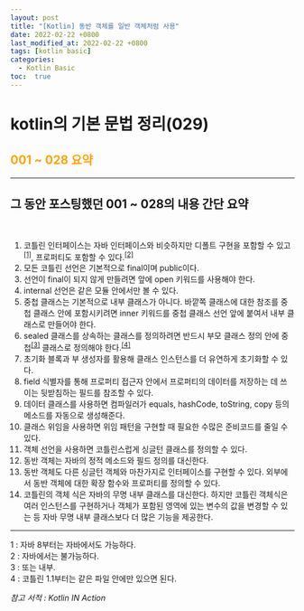 ```yaml
---
layout: post
title: "[Kotlin] 동반 객체를 일반 객체처럼 사용"
date: 2022-02-22 +0800
last_modified_at: 2022-02-22 +0800
tags: [kotlin basic]
categories:
  - Kotlin Basic
toc:  true
---
```


# kotlin의 기본 문법 정리(029) 

## <span style="color:orange">001 ~ 028 요약</span>  
---

<h2>그 동안 포스팅했던 001 ~ 028의 내용 간단 요약</h2><br>

1. 코틀린 인터페이스는 자바 인터페이스와 비슷하지만 디폴트 구현을 포함할 수 있고<sup>[[1]](#footnote_1)</sup>, 프로퍼티도 포함할 수 있다.<sup>[[2]](#footnote_2)</sup>
2. 모든 코틀린 선언은 기본적으로 final이며 public이다.
3. 선언이 final이 되지 않게 만들려면 앞에 open 키워드를 사용해야 한다.
4. internal 선언은 같은 모듈 안에서만 볼 수 있다.
5. 중첩 클래스는 기본적으로 내부 클래스가 아니다. 바깥쪽 클래스에 대한 참조를 중첩 클래스 안에 포함시키려면 inner 키워드를 중첩 클래스 선언 앞에 붙여서 내부 클래스로 만들어야 한다.
6. sealed 클래스를 상속하는 클래스를 정의하려면 반드시 부모 클래스 정의 안에 중첩<sup>[[3]](#footnote_3)</sup> 클래스로 정의해야 한다.<sup>[[4]](#footnote_4)</sup>
7. 초기화 블록과 부 생성자를 활용해 클래스 인스턴스를 더 유연하게 초기화할 수 있다.
8. field 식별자를 통해 프로퍼티 접근자 안에서 프로퍼티의 데이터를 저장하는 데 쓰이는 뒷받침하는 필드를 참조할 수 있다.
9. 데이터 클래스를 사용하면 컴파일러가 equals, hashCode, toString, copy 등의 메소드를 자동으로 생성해준다.
10. 클래스 위임을 사용하면 위임 패턴을 구현할 때 필요한 수많은 준비코드를 줄일 수 있다.
11. 객체 선언을 사용하면 코틀린스럽게 싱글턴 클래스를 정의할 수 있다.
12. 동반 객체는 자바의 정적 메소드와 필드 정의를 대신한다.
13. 동반 객체도 다른 싱글턴 객체와 마찬가지로 인터페이스를 구현할 수 있다. 외부에서 동반 객체에 대한 확장 함수와 프로퍼티를 정의할 수 있다.
14. 코틀린의 객체 식은 자바의 무명 내부 클래스를 대신한다. 하지만 코틀린 객체식은 여러 인스턴스를 구현하거나 객체가 포함된 영역에 있는 변수의 값을 변경할 수 있는 등 자바 무명 내부 클래스보다 더 많은 기능을 제공한다.

---

<a name="footnote_1">1</a> : 자바 8부터는 자바에서도 가능하다.<br>
<a name="footnote_2">2</a> : 자바에서는 불가능하다.<br>
<a name="footnote_3">3</a> : 또는 내부.<br>
<a name="footnote_4">4</a> : 코틀린 1.1부터는 같은 파일 안에만 있으면 된다.<br>

*참고 서적 : Kotlin IN Action*